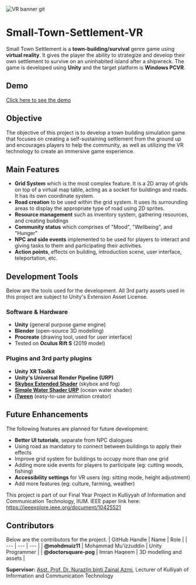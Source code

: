 ![VR banner git](https://github.com/mohdmuiz11/Small-Town-Settlement-VR/assets/76739315/779ef262-2a94-4182-a0d0-55f61f43ff5c)
# Small-Town-Settlement-VR
Small Town Settlement is a **town-building/survival** genre game using **virtual reality**. It gives the player the ability to strategize and develop their own settlement to survive on an uninhabited island after a shipwreck. The game is developed using **Unity** and the target platform is **Windows PCVR**.

## Demo
[Click here to see the demo](https://youtu.be/6OgPKl1NC2Q)

## Objective
The objective of this project is to develop a town building simulation game that focuses on creating a self-sustaining settlement from the ground up and encourages players to help the community, as well as utilizing the VR technology to create an immersive game experience.

## Main Features
- **Grid System** which is the most complex feature. It is a 2D array of grids on top of a virtual map table, acting as a socket for buildings and roads. It has its own coordinate system.
- **Road creation** to be used within the grid system. It uses its surrounding areas to display the appropriate type of road using 2D sprites.
- **Resource management** such as inventory system, gathering resources, and creating buildings
- **Community status** which comprises of "Mood", "Wellbeing", and "Hunger"
- **NPC and side events** implemented to be used for players to interact and giving tasks to them and participating their activities.
- **Action points**, effects on building, introduction scene, user interface, teleportation, etc.

## Development Tools
Below are the tools used for the development. All 3rd party assets used in this project are subject to Unity's Extension Asset License.

### Software & Hardware
- **Unity** (general purpose game engine)
- **Blender** (open-source 3D modelling)
- **Procreate** (drawing tool, used for user interface)
- Tested on **Oculus Rift S** (2019 model)

### Plugins and 3rd party plugins
- **Unity XR Toolkit**
- **Unity's Universal Render Pipeline (URP)**
- [**Skybox Extended Shader**](https://assetstore.unity.com/packages/vfx/shaders/free-skybox-extended-shader-107400) (skybox and fog)
- [**Simple Water Shader URP**](https://assetstore.unity.com/packages/2d/textures-materials/water/simple-water-shader-urp-191449) (ocean water shader)
- [**iTween**](https://assetstore.unity.com/packages/tools/animation/itween-84) (easy-to-use animation creator)

## Future Enhancements
The following features are planned for future development:
- **Better UI tutorials**, separate from NPC dialogues
- Using road as mandatory to connect between buildings to apply their effects
- Improve grid system for buildings to occupy more than one grid
- Adding more side events for players to participate (eg: cutting woods, fishing)
- **Accessibility settings** for VR users (eg: sitting mode, height adjustment)
- Add more features (eg: culture, farming, weather)

This project is part of our Final Year Project in Kulliyyah of Information and Communication Technology, IIUM.
IEEE paper link here: https://ieeexplore.ieee.org/document/10425521

## Contributors
Below are the contributors for the project. 
| GitHub Handle | Name | Role |
| --- | --- | --- |
| **@mohdmuiz11** | Mohammad Mu'izzuddin | Unity Programmer |
| **@doctorsquare-pog** | Imran Haqeem | 3D modelling and assets |

**Supervisor:** [Asst. Prof. Dr. Nurazlin binti Zainal Azmi](https://www.iium.edu.my/directory/show/10163), Lecturer of Kulliyah of Information and Communication Technology
